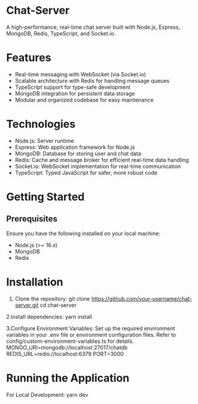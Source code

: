 # Chat-Server

A high-performance, real-time chat server built with Node.js, Express, MongoDB, Redis, TypeScript, and Socket.io.

# Features

- Real-time messaging with WebSocket (via Socket.io)
- Scalable architecture with Redis for handling message queues
- TypeScript support for type-safe development
- MongoDB integration for persistent data storage
- Modular and organized codebase for easy maintenance

# Technologies

- Node.js: Server runtime
- Express: Web application framework for Node.js
- MongoDB: Database for storing user and chat data
- Redis: Cache and message broker for efficient real-time data handling
- Socket.io: WebSocket implementation for real-time communication
- TypeScript: Typed JavaScript for safer, more robust code

# Getting Started
## Prerequisites

Ensure you have the following installed on your local machine:
- Node.js (>= 16.x)
- MongoDB
- Redis

# Installation
1. Clone the repository:
git clone https://github.com/your-username/chat-server.git
cd chat-server

2.Install dependencies:
yarn install

3.Configure Environment Variables:
Set up the required environment variables in your .env file or environment configuration files. Refer to config/custom-environment-variables.ts for details.
MONGO_URI=mongodb://localhost:27017/chatdb
REDIS_URL=redis://localhost:6379
PORT=3000

# Running the Application
For Local Development:
yarn dev



  
